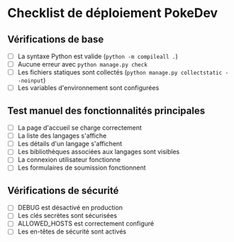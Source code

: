 # Checklist de déploiement PokeDev

## Vérifications de base
- [ ] La syntaxe Python est valide (`python -m compileall .`)
- [ ] Aucune erreur avec `python manage.py check`
- [ ] Les fichiers statiques sont collectés (`python manage.py collectstatic --noinput`)
- [ ] Les variables d'environnement sont configurées

## Test manuel des fonctionnalités principales
- [ ] La page d'accueil se charge correctement
- [ ] La liste des langages s'affiche
- [ ] Les détails d'un langage s'affichent
- [ ] Les bibliothèques associées aux langages sont visibles
- [ ] La connexion utilisateur fonctionne
- [ ] Les formulaires de soumission fonctionnent

## Vérifications de sécurité
- [ ] DEBUG est désactivé en production
- [ ] Les clés secrètes sont sécurisées
- [ ] ALLOWED_HOSTS est correctement configuré
- [ ] Les en-têtes de sécurité sont activés
